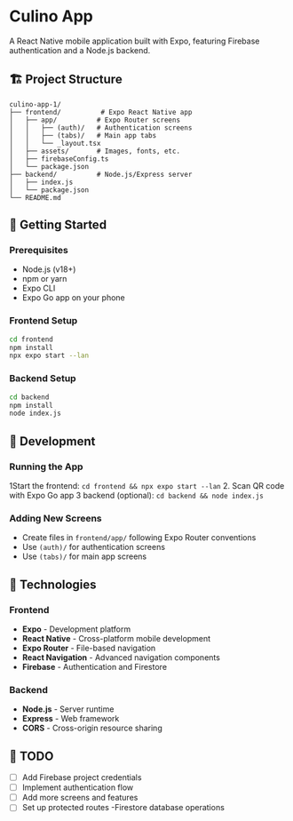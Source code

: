 # Culino App

A React Native mobile application built with Expo, featuring Firebase authentication and a Node.js backend.

## 🏗️ Project Structure

```
culino-app-1/
├── frontend/          # Expo React Native app
│   ├── app/          # Expo Router screens
│   │   ├── (auth)/   # Authentication screens
│   │   ├── (tabs)/   # Main app tabs
│   │   └── _layout.tsx
│   ├── assets/       # Images, fonts, etc.
│   ├── firebaseConfig.ts
│   └── package.json
├── backend/          # Node.js/Express server
│   ├── index.js
│   └── package.json
└── README.md
```

## 🚀 Getting Started

### Prerequisites
- Node.js (v18+)
- npm or yarn
- Expo CLI
- Expo Go app on your phone

### Frontend Setup
```bash
cd frontend
npm install
npx expo start --lan
```

### Backend Setup
```bash
cd backend
npm install
node index.js
```

## 📱 Development

### Running the App
1Start the frontend: `cd frontend && npx expo start --lan`
2. Scan QR code with Expo Go app
3 backend (optional): `cd backend && node index.js`

### Adding New Screens
- Create files in `frontend/app/` following Expo Router conventions
- Use `(auth)/` for authentication screens
- Use `(tabs)/` for main app screens

## 🔧 Technologies

### Frontend
- **Expo** - Development platform
- **React Native** - Cross-platform mobile development
- **Expo Router** - File-based navigation
- **React Navigation** - Advanced navigation components
- **Firebase** - Authentication and Firestore

### Backend
- **Node.js** - Server runtime
- **Express** - Web framework
- **CORS** - Cross-origin resource sharing

## 📝 TODO
- [ ] Add Firebase project credentials
- [ ] Implement authentication flow
- [ ] Add more screens and features
- [ ] Set up protected routes
-Firestore database operations